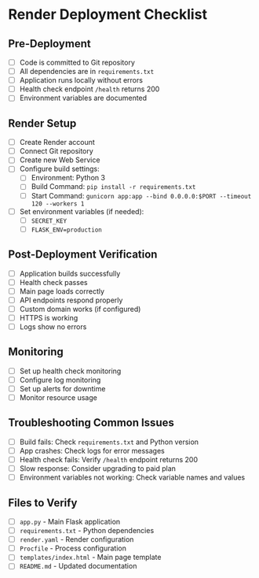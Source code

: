 # Render Deployment Checklist

## Pre-Deployment
- [ ] Code is committed to Git repository
- [ ] All dependencies are in `requirements.txt`
- [ ] Application runs locally without errors
- [ ] Health check endpoint `/health` returns 200
- [ ] Environment variables are documented

## Render Setup
- [ ] Create Render account
- [ ] Connect Git repository
- [ ] Create new Web Service
- [ ] Configure build settings:
  - [ ] Environment: Python 3
  - [ ] Build Command: `pip install -r requirements.txt`
  - [ ] Start Command: `gunicorn app:app --bind 0.0.0.0:$PORT --timeout 120 --workers 1`
- [ ] Set environment variables (if needed):
  - [ ] `SECRET_KEY`
  - [ ] `FLASK_ENV=production`

## Post-Deployment Verification
- [ ] Application builds successfully
- [ ] Health check passes
- [ ] Main page loads correctly
- [ ] API endpoints respond properly
- [ ] Custom domain works (if configured)
- [ ] HTTPS is working
- [ ] Logs show no errors

## Monitoring
- [ ] Set up health check monitoring
- [ ] Configure log monitoring
- [ ] Set up alerts for downtime
- [ ] Monitor resource usage

## Troubleshooting Common Issues
- [ ] Build fails: Check `requirements.txt` and Python version
- [ ] App crashes: Check logs for error messages
- [ ] Health check fails: Verify `/health` endpoint returns 200
- [ ] Slow response: Consider upgrading to paid plan
- [ ] Environment variables not working: Check variable names and values

## Files to Verify
- [ ] `app.py` - Main Flask application
- [ ] `requirements.txt` - Python dependencies
- [ ] `render.yaml` - Render configuration
- [ ] `Procfile` - Process configuration
- [ ] `templates/index.html` - Main page template
- [ ] `README.md` - Updated documentation 